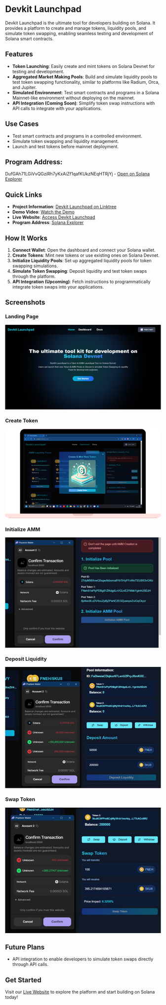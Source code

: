 # Devkit Launchpad

Devkit Launchpad is the ultimate tool for developers building on Solana. It provides a platform to create and manage tokens, liquidity pools, and simulate token swapping, enabling seamless testing and development of Solana smart contracts.

## Features

- **Token Launching**: Easily create and mint tokens on Solana Devnet for testing and development.
- **Aggregated Market Making Pools**: Build and simulate liquidity pools to test token swapping functionality, similar to platforms like Radium, Orca, and Jupiter.
- **Simulated Environment**: Test smart contracts and programs in a Solana Mainnet-like environment without deploying on the mainnet.
- **API Integration (Coming Soon)**: Simplify token swap instructions with API calls to integrate with your applications.

## Use Cases

- Test smart contracts and programs in a controlled environment.
- Simulate token swapping and liquidity management.
- Launch and test tokens before mainnet deployment.

## Program Address:

DufGAh71LGiVvQGziRh7yKxAiZf1qafKUkzNEqHTRjYj - [Open on Solana Explorer](https://explorer.solana.com/address/DufGAh71LGiVvQGziRh7yKxAiZf1qafKUkzNEqHTRjYj?cluster=devnet)

## Quick Links

- **Project Information**: [Devkit Launchpad on Linktree](https://linktr.ee/devkit_launchpad)
- **Demo Video**: [Watch the Demo](https://tr.ee/LTkqQmIRHD)
- **Live Website**: [Access Devkit Launchpad](https://devkit-launchpad.vercel.app/)
- **Program Address**: [Solana Explorer](https://explorer.solana.com/address/DufGAh71LGiVvQGziRh7yKxAiZf1qafKUkzNEqHTRjYj?cluster=devnet)

## How It Works

1. **Connect Wallet**: Open the dashboard and connect your Solana wallet.
2. **Create Tokens**: Mint new tokens or use existing ones on Solana Devnet.
3. **Initialize Liquidity Pools**: Set up aggregated liquidity pools for token swapping simulations.
4. **Simulate Token Swapping**: Deposit liquidity and test token swaps through the platform.
5. **API Integration (Upcoming)**: Fetch instructions to programmatically integrate token swaps into your applications.

## Screenshots

### Landing Page
![Landing Page](public/landing_page.png)

### Create Token
![Create Token](public/create-token.png)

### Initialize AMM
![Initialize AMM](public/initialize-amm.png)

### Deposit Liquidity
![Deposit Liquidity](public/deposit-liquidity.jpeg)

### Swap Token
![Swap Token](public/swap-token.png)

## Future Plans

- API integration to enable developers to simulate token swaps directly through API calls.

## Get Started

Visit our [Live Website](https://devkit-launchpad.vercel.app/) to explore the platform and start building on Solana today!
